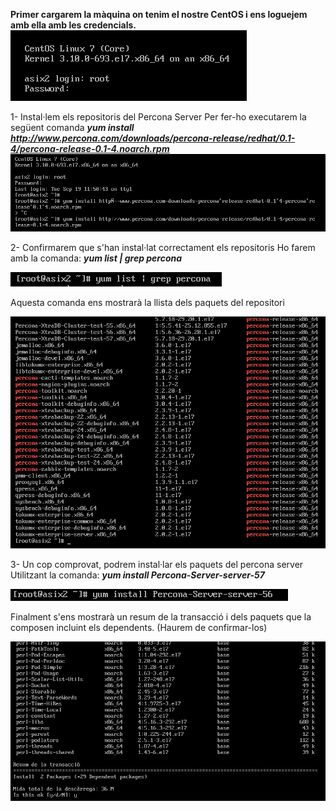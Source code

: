**Primer cargarem la màquina on tenim el nostre CentOS i ens loguejem amb ella amb les credencials.**
![](https://github.com/joelalcaraz/BBDD/blob/master/Imatges/1.png)

1- Instal·lem els repositoris del Percona Server
  Per fer-ho executarem la següent comanda ***yum install http://www.percona.com/downloads/percona-release/redhat/0.1-4/percona-release-0.1-4.noarch.rpm***
![](https://github.com/joelalcaraz/BBDD/blob/master/Imatges/2.png)

2- Confirmarem que s'han instal·lat correctament els repositoris
  Ho farem amb la comanda: ***yum list | grep percona***
  
  ![](https://github.com/joelalcaraz/BBDD/blob/master/Imatges/4.png) 
  
  Aquesta comanda ens mostrarà la llista dels paquets del repositori
  
  ![](https://github.com/joelalcaraz/BBDD/blob/master/Imatges/5.png)
  
3- Un cop comprovat, podrem instal·lar els paquets del percona server
  Utilitzant la comanda: ***yum install Percona-Server-server-57***
  
  ![](https://github.com/joelalcaraz/BBDD/blob/master/Imatges/6.png)
  
  Finalment s'ens mostrarà un resum de la transacció i dels paquets que la composen incluint els dependents. (Haurem de confirmar-los)
  
  ![](https://github.com/joelalcaraz/BBDD/blob/master/Imatges/7.png)
